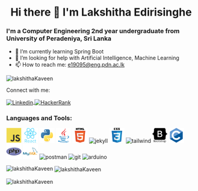 <h1 align="center"> Hi there 👋 I'm Lakshitha Edirisinghe </h1>
<h3>I'm a <b>Computer Engineering</b> 2nd year undergraduate from University of Peradeniya, Sri Lanka</h3>


- 🌱 I’m currently learning Spring Boot
- 🤔 I’m looking for help with Artificial Intelligence, Machine Learning
- 📫 How to reach me: e19095@eng.pdn.ac.lk

<p align="left"> <img src="https://komarev.com/ghpvc/?username=lakshithaKaveen&label=Profile%20views&color=0e75b6&style=flat" alt="lakshithaKaveen" /> </p>

Connect with me:
<p>
<a href="https://www.linkedin.com/in/lakshitha-edirisinghe-128633244/">
  <img align="center" src="https://raw.githubusercontent.com/rahuldkjain/github-profile-readme-generator/master/src/images/icons/Social/linked-in-alt.svg" alt="Linkedin" height="30" width="40" />
</a>
<a href="https://www.hackerrank.com/e19095?hr_r=1">
  <img align="center" src="https://raw.githubusercontent.com/rahuldkjain/github-profile-readme-generator/master/src/images/icons/Social/hackerrank.svg" alt="HackerRank" height="30" width="40" /></a>
</p>

<h3 align="left">Languages and Tools:</h3>
<p align="left"> 
<!---Javascript--> 
<img src="https://raw.githubusercontent.com/devicons/devicon/master/icons/javascript/javascript-original.svg" alt="javascript" width="40" height="40"/>
<!---React--> 
<img src="https://raw.githubusercontent.com/devicons/devicon/master/icons/react/react-original-wordmark.svg" alt="react" width="40" height="40"/> 
<!---Python--> 
<img src="https://raw.githubusercontent.com/devicons/devicon/master/icons/python/python-original.svg" alt="python" width="40" height="40"/> 
<!---Java--> 
<img src="https://raw.githubusercontent.com/devicons/devicon/master/icons/java/java-original.svg" alt="java" width="40" height="40"/>
<!---HTML--> 
<img src="https://raw.githubusercontent.com/devicons/devicon/master/icons/html5/html5-original-wordmark.svg" alt="html5" width="40" height="40"/> 
<!---Jekyll--> 
<img src="https://www.vectorlogo.zone/logos/jekyllrb/jekyllrb-icon.svg" alt="jekyll" width="40" height="40"/> 
<!---CSS--> 
<img src="https://raw.githubusercontent.com/devicons/devicon/master/icons/css3/css3-original-wordmark.svg" alt="css3" width="40" height="40"/> 
<!---Tailwind CSS-->
<img src="https://www.vectorlogo.zone/logos/tailwindcss/tailwindcss-icon.svg" alt="tailwind" width="40" height="40"/>
<!---Bootstrap-->
<img src="https://raw.githubusercontent.com/devicons/devicon/master/icons/bootstrap/bootstrap-plain-wordmark.svg" alt="bootstrap" width="40" height="40"/> 
<!---C-->  
<img src="https://raw.githubusercontent.com/devicons/devicon/master/icons/c/c-original.svg" alt="c" width="40" height="40"/> 
<!---php-->
<img src="https://raw.githubusercontent.com/devicons/devicon/master/icons/php/php-original.svg" alt="php" width="40" height="40"/> 
<!---MySQL-->
<img src="https://raw.githubusercontent.com/devicons/devicon/master/icons/mysql/mysql-original-wordmark.svg" alt="mysql" width="40" height="40"/>
<!---Postman-->
<img src="https://www.vectorlogo.zone/logos/getpostman/getpostman-icon.svg" alt="postman" width="40" height="40"/> 
<!---Git-->
<img src="https://www.vectorlogo.zone/logos/git-scm/git-scm-icon.svg" alt="git" width="40" height="40"/> 
<!---Arduino-->
<img src="https://cdn.worldvectorlogo.com/logos/arduino-1.svg" alt="arduino" width="40" height="40"/> 


</p>

<p><img align="left" src="https://github-readme-stats.vercel.app/api/top-langs/?username=lakshithaKaveen" alt="lakshithaKaveen" /></p>
<p>&nbsp;<img align="center" src="https://github-readme-stats.vercel.app/api?username=lakshithaKaveen&show_icons=true&locale=en" alt="lakshithaKaveen" /></p>
<p><img align="center" src="https://github-readme-streak-stats.herokuapp.com/?user=lakshithaKaveen&" alt="lakshithaKaveen" /></p>


